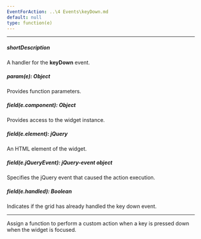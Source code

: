 ```yaml
---
EventForAction: ..\4 Events\keyDown.md
default: null
type: function(e)
---
```

---
##### shortDescription
A handler for the **keyDown** event.

##### param(e): Object
Provides function parameters.

##### field(e.component): Object
Provides access to the widget instance.

##### field(e.element): jQuery
An HTML element of the widget.

##### field(e.jQueryEvent): jQuery-event object
Specifies the jQuery event that caused the action execution.

##### field(e.handled): Boolean
Indicates if the grid has already handled the key down event.

---
Assign a function to perform a custom action when a key is pressed down when the widget is focused.